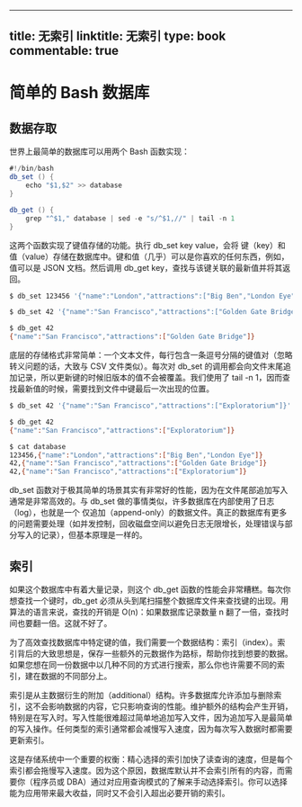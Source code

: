 
---
title: 无索引
linktitle: 无索引
type: book
commentable: true
---

# 简单的 Bash 数据库

## 数据存取

世界上最简单的数据库可以用两个 Bash 函数实现：

```java
#!/bin/bash
db_set () {
	echo "$1,$2" >> database
}

db_get () {
	grep "^$1," database | sed -e "s/^$1,//" | tail -n 1
}
```

这两个函数实现了键值存储的功能。执行 db_set key value，会将 键（key）和值（value）存储在数据库中。键和值（几乎）可以是你喜欢的任何东西，例如，值可以是 JSON 文档。然后调用 db_get key，查找与该键关联的最新值并将其返回。

```sh
$ db_set 123456 '{"name":"London","attractions":["Big Ben","London Eye"]}' $

$ db_set 42 '{"name":"San Francisco","attractions":["Golden Gate Bridge"]}'

$ db_get 42
{"name":"San Francisco","attractions":["Golden Gate Bridge"]}
```

底层的存储格式非常简单：一个文本文件，每行包含一条逗号分隔的键值对（忽略转义问题的话，大致与 CSV 文件类似）。每次对 db_set 的调用都会向文件末尾追加记录，所以更新键的时候旧版本的值不会被覆盖。我们使用了 tail -n 1，因而查找最新值的时候，需要找到文件中键最后一次出现的位置。

```sh
$ db_set 42 '{"name":"San Francisco","attractions":["Exploratorium"]}'

$ db_get 42
{"name":"San Francisco","attractions":["Exploratorium"]}

$ cat database
123456,{"name":"London","attractions":["Big Ben","London Eye"]}
42,{"name":"San Francisco","attractions":["Golden Gate Bridge"]}
42,{"name":"San Francisco","attractions":["Exploratorium"]}
```

db_set 函数对于极其简单的场景其实有非常好的性能，因为在文件尾部追加写入通常是非常高效的。与 db_set 做的事情类似，许多数据库在内部使用了日志（log），也就是一个 仅追加（append-only）的数据文件。真正的数据库有更多的问题需要处理（如并发控制，回收磁盘空间以避免日志无限增长，处理错误与部分写入的记录），但基本原理是一样的。

## 索引

如果这个数据库中有着大量记录，则这个 db_get 函数的性能会非常糟糕。每次你想查找一个键时，db_get 必须从头到尾扫描整个数据库文件来查找键的出现。用算法的语言来说，查找的开销是 O(n)：如果数据库记录数量 n 翻了一倍，查找时间也要翻一倍。这就不好了。

为了高效查找数据库中特定键的值，我们需要一个数据结构：索引（index）。索引背后的大致思想是，保存一些额外的元数据作为路标，帮助你找到想要的数据。如果您想在同一份数据中以几种不同的方式进行搜索，那么你也许需要不同的索引，建在数据的不同部分上。

索引是从主数据衍生的附加（additional）结构。许多数据库允许添加与删除索引，这不会影响数据的内容，它只影响查询的性能。维护额外的结构会产生开销，特别是在写入时。写入性能很难超过简单地追加写入文件，因为追加写入是最简单的写入操作。任何类型的索引通常都会减慢写入速度，因为每次写入数据时都需要更新索引。

这是存储系统中一个重要的权衡：精心选择的索引加快了读查询的速度，但是每个索引都会拖慢写入速度。因为这个原因，数据库默认并不会索引所有的内容，而需要你（程序员或 DBA）通过对应用查询模式的了解来手动选择索引。你可以选择能为应用带来最大收益，同时又不会引入超出必要开销的索引。

    